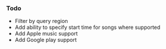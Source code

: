 ### Todo

- Filter by query region
- Add ability to specify start time for songs where supported
- Add Apple music support
- Add Google play support
